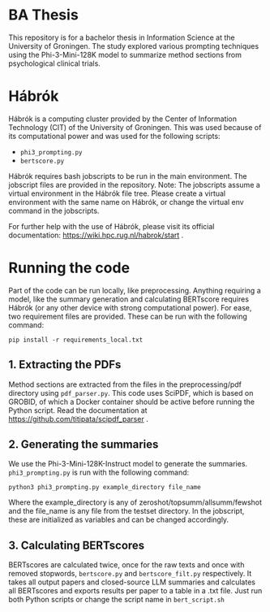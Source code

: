 # BA Thesis

This repository is for a bachelor thesis in Information Science at the University of Groningen. The study explored various prompting techniques using the Phi-3-Mini-128K model to summarize method sections from psychological clinical trials. 

# Hábrók

Hábrók is a computing cluster provided by the Center of Information Technology (CIT) of the University of Groningen. This was used because of its computational power and was used for the following scripts:
* `phi3_prompting.py`
* `bertscore.py`

Hábrók requires bash jobscripts to be run in the main environment. The jobscript files are provided in the repository.
Note: The jobscripts assume a virtual environment in the Hábrók file tree. Please create a virtual environment with the same name on Hábrók, or change the virtual env command in the jobscripts.

For further help with the use of Hábrók, please visit its official documentation: https://wiki.hpc.rug.nl/habrok/start .

# Running the code

Part of the code can be run locally, like preprocessing. Anything requiring a model, like the summary generation and calculating BERTscore requires Hábrók (or any other device with strong computational power). For ease, two requirement files are provided. These can be run with the following command:

```
pip install -r requirements_local.txt
```

## 1. Extracting the PDFs
Method sections are extracted from the files in the preprocessing/pdf directory using `pdf_parser.py`. This code uses SciPDF, which is based on GROBID, of which a Docker container should be active before running the Python script. Read the documentation at https://github.com/titipata/scipdf_parser .  

## 2. Generating the summaries
We use the Phi-3-Mini-128K-Instruct model to generate the summaries. `phi3_prompting.py` is run with the following command:

```
python3 phi3_prompting.py example_directory file_name
```
Where the example_directory is any of zeroshot/topsumm/allsumm/fewshot and the file_name is any file from the testset directory. In the jobscript, these are initialized as variables and can be changed accordingly.

## 3. Calculating BERTscores
BERTscores are calculated twice, once for the raw texts and once with removed stopwords, `bertscore.py` and `bertscore_filt.py` respectively. It takes all output papers and closed-source LLM summaries and calculates all BERTscores and exports results per paper to a table in a .txt file. Just run both Python scripts or change the script name in `bert_script.sh`
